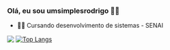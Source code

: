### Olá, eu sou umsimplesrodrigo 🗿🍷

- 👨‍💻 Cursando desenvolvimento de sistemas - SENAI
<div>
  <a href = "https://github.com/umsimplesrodrigo/"></a>
  <img align="center" src = "https://github-readme-stats.vercel.app/api?username=umsimplesrodrigo&show_icons=true&theme=dark">
  <a href="https://github.com/umsimplesrodrigo/github-readme-stats">
    <img align="center" src="https://github-readme-stats.vercel.app/api/top-langs/?username=umsimplesrodrigo&layout=compact" alt="Top Langs">
  </a>
</div>

